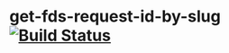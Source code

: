 # get-fds-request-id-by-slug [![Build Status](https://travis-ci.org/jfilter/get-fds-request-id-by-slug.svg)](https://travis-ci.org/jfilter/get-fds-request-id-by-slug)
